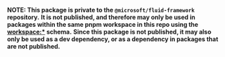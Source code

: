 **NOTE: This package is private to the `@microsoft/fluid-framework` repository.**
**It is not published, and therefore may only be used in packages within the same pnpm workspace in this repo using the [workspace:*](https://pnpm.io/workspaces#workspace-protocol-workspace) schema.**
**Since this package is not published, it may also only be used as a dev dependency, or as a dependency in packages that are not published.**
